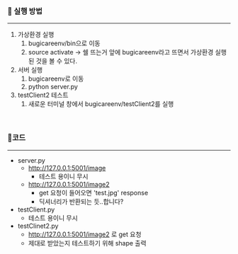 ### 🍒 실행 방법

------

1. 가상환경 실행
   1. bugicareenv/bin으로 이동
   2. source activate -> 쉘 뜨는거 앞에 bugicareenv라고 뜨면서 가상환경 실행된 것을 볼 수 있다.
2. 서버 실행
   1. bugicareenv로 이동
   2. python server.py
3. testClient2 테스트
   1. 새로운 터미널 창에서 bugicareenv/testClient2를 실행

</br>

### 📍코드

------

- server.py
  - http://127.0.0.1:5001/image
    - 테스트 용이니 무시
  - http://127.0.0.1:5001/image2
    - get 요청이 들어오면 'test.jpg' response
    - 딕셔너리가 반환되는 듯..합니다?
- testClient.py
  - 테스트 용이니 무시
- testClinet2.py
  - http://127.0.0.1:5001/image2 로 get 요청
  - 제대로 받았는지 테스트하기 위해 shape 출력